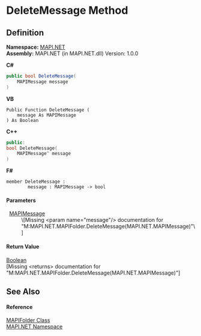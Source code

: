 # DeleteMessage Method




## Definition
**Namespace:** <a href="5bef4637-66f8-16d4-e5f4-4d0da57a1538.md">MAPI.NET</a>  
**Assembly:** MAPI.NET (in MAPI.NET.dll) Version: 1.0.0

**C#**
``` C#
public bool DeleteMessage(
	MAPIMessage message
)
```
**VB**
``` VB
Public Function DeleteMessage ( 
	message As MAPIMessage
) As Boolean
```
**C++**
``` C++
public:
bool DeleteMessage(
	MAPIMessage^ message
)
```
**F#**
``` F#
member DeleteMessage : 
        message : MAPIMessage -> bool 
```



#### Parameters
<dl><dt>  <a href="29b8d96c-1ec2-828d-35a5-fae12d8802c8.md">MAPIMessage</a></dt><dd>\[Missing &lt;param name="message"/&gt; documentation for "M:MAPI.NET.MAPIFolder.DeleteMessage(MAPI.NET.MAPIMessage)"\]</dd></dl>

#### Return Value
<a href="https://learn.microsoft.com/dotnet/api/system.boolean" target="_blank" rel="noopener noreferrer">Boolean</a>  
\[Missing &lt;returns&gt; documentation for "M:MAPI.NET.MAPIFolder.DeleteMessage(MAPI.NET.MAPIMessage)"\]

## See Also


#### Reference
<a href="f0f65788-8462-2019-0156-d17cd0205fa2.md">MAPIFolder Class</a>  
<a href="5bef4637-66f8-16d4-e5f4-4d0da57a1538.md">MAPI.NET Namespace</a>  
